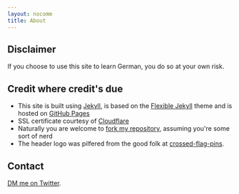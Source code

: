 ```yaml
---
layout: nocomm
title: About
---
```

## Disclaimer

If you choose to use this site to learn German, you do so at your own risk.

## Credit where credit's due

* This site is built using [Jekyll](https://jekyllrb.com), is based on the [Flexible Jekyll](https://github.com/artemsheludko/flexible-jekyll) theme and is hosted on [GitHub Pages](https://pages.github.com)
* SSL certificate courtesy of [Cloudflare](https://www.cloudflare.com)
* Naturally you are welcome to [fork my repository](https://github.com/sprechensiedenglish/sprechensiedenglish.github.io), assuming you're some sort of nerd
* The header logo was pilfered from the good folk at [crossed-flag-pins](https://www.crossed-flag-pins.com).

## Contact

[DM me on Twitter](https://twitter.com/HachingMonkey).
